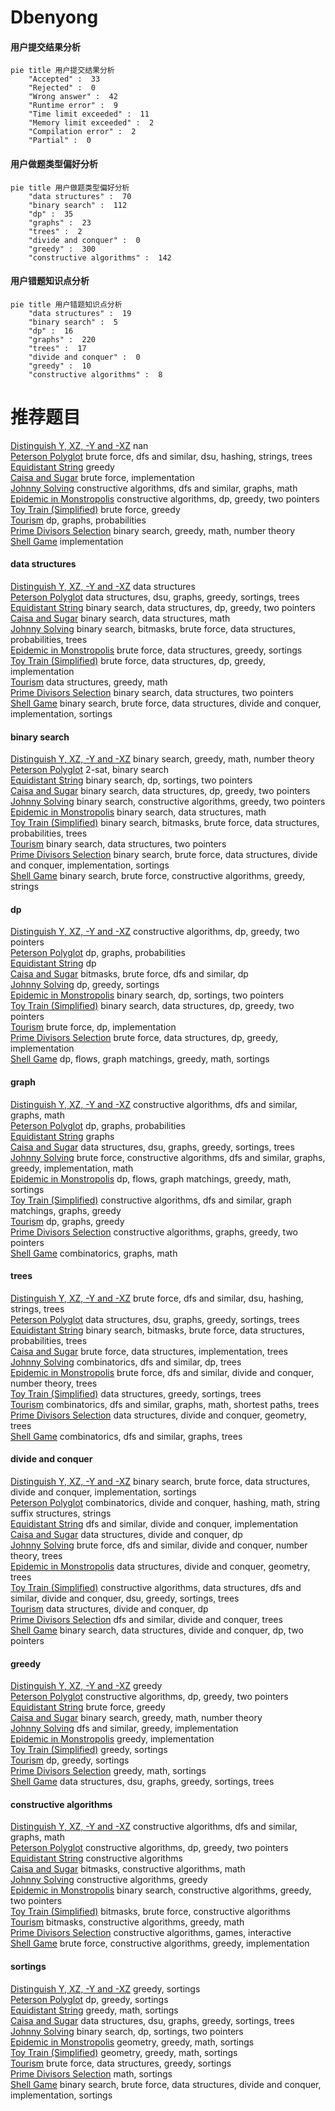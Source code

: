 # Dbenyong
<!-- tabs:start -->
#### **用户提交结果分析**

```mermaid
pie title 用户提交结果分析
    "Accepted" :  33
    "Rejected" :  0
    "Wrong answer" :  42
    "Runtime error" :  9
    "Time limit exceeded" :  11
    "Memory limit exceeded" :  2
    "Compilation error" :  2
    "Partial" :  0
```
#### **用户做题类型偏好分析**

```mermaid
pie title 用户做题类型偏好分析
    "data structures" :  70
    "binary search" :  112
    "dp" :  35
    "graphs" :  23
    "trees" :  2
    "divide and conquer" :  0
    "greedy" :  300
    "constructive algorithms" :  142
```
#### **用户错题知识点分析**

```mermaid
pie title 用户错题知识点分析
    "data structures" :  19
    "binary search" :  5
    "dp" :  16
    "graphs" :  220
    "trees" :  17
    "divide and conquer" :  0
    "greedy" :  10
    "constructive algorithms" :  8
```
<!-- tabs:end -->
# 推荐题目
[Distinguish Y, XZ, -Y and -XZ](http://codeforces.com/problemset/problem/1357/A7)		nan		  
[Peterson Polyglot](http://codeforces.com/problemset/problem/778/C)		brute force,
                        dfs and similar,
                        dsu,
                        hashing,
                        strings,
                        trees		  
[Equidistant String](http://codeforces.com/problemset/problem/545/B)		greedy		  
[Caisa and Sugar](http://codeforces.com/problemset/problem/463/A)		brute force,
                        implementation		  
[Johnny Solving](http://codeforces.com/problemset/problem/1103/C)		constructive algorithms,
                        dfs and similar,
                        graphs,
                        math		  
[Epidemic in Monstropolis](http://codeforces.com/problemset/problem/733/C)		constructive algorithms,
                        dp,
                        greedy,
                        two pointers		  
[Toy Train (Simplified)](http://codeforces.com/problemset/problem/1129/A1)		brute force,
                        greedy		  
[Tourism](https://codeforces.com/contest/1314/problem/D)		dp,
                        graphs,
                        probabilities		  
[Prime Divisors Selection](http://codeforces.com/problemset/problem/1468/L)		binary search,
                        greedy,
                        math,
                        number theory		  
[Shell Game](http://codeforces.com/problemset/problem/35/A)		implementation		  
<!-- tabs:start -->
#### **data structures**
[Distinguish Y, XZ, -Y and -XZ](http://codeforces.com/problemset/problem/575/I)		data structures		  
[Peterson Polyglot](http://codeforces.com/problemset/problem/1408/E)		data structures,
                        dsu,
                        graphs,
                        greedy,
                        sortings,
                        trees		  
[Equidistant String](http://codeforces.com/problemset/problem/1492/C)		binary search,
                        data structures,
                        dp,
                        greedy,
                        two pointers		  
[Caisa and Sugar](http://codeforces.com/problemset/problem/1490/G)		binary search,
                        data structures,
                        math		  
[Johnny Solving](http://codeforces.com/problemset/problem/1479/D)		binary search,
                        bitmasks,
                        brute force,
                        data structures,
                        probabilities,
                        trees		  
[Epidemic in Monstropolis](http://codeforces.com/problemset/problem/1497/A)		brute force,
                        data structures,
                        greedy,
                        sortings		  
[Toy Train (Simplified)](http://codeforces.com/problemset/problem/1491/C)		brute force,
                        data structures,
                        dp,
                        greedy,
                        implementation		  
[Tourism](http://codeforces.com/problemset/problem/1492/B)		data structures,
                        greedy,
                        math		  
[Prime Divisors Selection](http://codeforces.com/problemset/problem/1436/E)		binary search,
                        data structures,
                        two pointers		  
[Shell Game](http://codeforces.com/problemset/problem/1461/D)		binary search,
                        brute force,
                        data structures,
                        divide and conquer,
                        implementation,
                        sortings		  
#### **binary search**
[Distinguish Y, XZ, -Y and -XZ](http://codeforces.com/problemset/problem/1468/L)		binary search,
                        greedy,
                        math,
                        number theory		  
[Peterson Polyglot](http://codeforces.com/problemset/problem/587/D)		2-sat,
                        binary search		  
[Equidistant String](http://codeforces.com/problemset/problem/1409/E)		binary search,
                        dp,
                        sortings,
                        two pointers		  
[Caisa and Sugar](http://codeforces.com/problemset/problem/1492/C)		binary search,
                        data structures,
                        dp,
                        greedy,
                        two pointers		  
[Johnny Solving](http://codeforces.com/problemset/problem/1463/D)		binary search,
                        constructive algorithms,
                        greedy,
                        two pointers		  
[Epidemic in Monstropolis](http://codeforces.com/problemset/problem/1490/G)		binary search,
                        data structures,
                        math		  
[Toy Train (Simplified)](http://codeforces.com/problemset/problem/1479/D)		binary search,
                        bitmasks,
                        brute force,
                        data structures,
                        probabilities,
                        trees		  
[Tourism](http://codeforces.com/problemset/problem/1436/E)		binary search,
                        data structures,
                        two pointers		  
[Prime Divisors Selection](http://codeforces.com/problemset/problem/1461/D)		binary search,
                        brute force,
                        data structures,
                        divide and conquer,
                        implementation,
                        sortings		  
[Shell Game](http://codeforces.com/problemset/problem/1493/C)		binary search,
                        brute force,
                        constructive algorithms,
                        greedy,
                        strings		  
#### **dp**
[Distinguish Y, XZ, -Y and -XZ](http://codeforces.com/problemset/problem/733/C)		constructive algorithms,
                        dp,
                        greedy,
                        two pointers		  
[Peterson Polyglot](https://codeforces.com/contest/1314/problem/D)		dp,
                        graphs,
                        probabilities		  
[Equidistant String](http://codeforces.com/problemset/problem/106/C)		dp		  
[Caisa and Sugar](http://codeforces.com/problemset/problem/165/E)		bitmasks,
                        brute force,
                        dfs and similar,
                        dp		  
[Johnny Solving](http://codeforces.com/problemset/problem/1398/D)		dp,
                        greedy,
                        sortings		  
[Epidemic in Monstropolis](http://codeforces.com/problemset/problem/1409/E)		binary search,
                        dp,
                        sortings,
                        two pointers		  
[Toy Train (Simplified)](http://codeforces.com/problemset/problem/1492/C)		binary search,
                        data structures,
                        dp,
                        greedy,
                        two pointers		  
[Tourism](https://codeforces.com/contest/1457/problem/C)		brute force,
                        dp,
                        implementation		  
[Prime Divisors Selection](http://codeforces.com/problemset/problem/1491/C)		brute force,
                        data structures,
                        dp,
                        greedy,
                        implementation		  
[Shell Game](http://codeforces.com/problemset/problem/1437/C)		dp,
                        flows,
                        graph matchings,
                        greedy,
                        math,
                        sortings		  
#### **graph**
[Distinguish Y, XZ, -Y and -XZ](http://codeforces.com/problemset/problem/1103/C)		constructive algorithms,
                        dfs and similar,
                        graphs,
                        math		  
[Peterson Polyglot](https://codeforces.com/contest/1314/problem/D)		dp,
                        graphs,
                        probabilities		  
[Equidistant String](http://codeforces.com/problemset/problem/1037/E)		graphs		  
[Caisa and Sugar](http://codeforces.com/problemset/problem/1408/E)		data structures,
                        dsu,
                        graphs,
                        greedy,
                        sortings,
                        trees		  
[Johnny Solving](http://codeforces.com/problemset/problem/1487/C)		brute force,
                        constructive algorithms,
                        dfs and similar,
                        graphs,
                        greedy,
                        implementation,
                        math		  
[Epidemic in Monstropolis](http://codeforces.com/problemset/problem/1437/C)		dp,
                        flows,
                        graph matchings,
                        greedy,
                        math,
                        sortings		  
[Toy Train (Simplified)](http://codeforces.com/problemset/problem/1470/D)		constructive algorithms,
                        dfs and similar,
                        graph matchings,
                        graphs,
                        greedy		  
[Tourism](http://codeforces.com/problemset/problem/1476/C)		dp,
                        graphs,
                        greedy		  
[Prime Divisors Selection](http://codeforces.com/problemset/problem/1304/D)		constructive algorithms,
                        graphs,
                        greedy,
                        two pointers		  
[Shell Game](http://codeforces.com/problemset/problem/1475/C)		combinatorics,
                        graphs,
                        math		  
#### **trees**
[Distinguish Y, XZ, -Y and -XZ](http://codeforces.com/problemset/problem/778/C)		brute force,
                        dfs and similar,
                        dsu,
                        hashing,
                        strings,
                        trees		  
[Peterson Polyglot](http://codeforces.com/problemset/problem/1408/E)		data structures,
                        dsu,
                        graphs,
                        greedy,
                        sortings,
                        trees		  
[Equidistant String](http://codeforces.com/problemset/problem/1479/D)		binary search,
                        bitmasks,
                        brute force,
                        data structures,
                        probabilities,
                        trees		  
[Caisa and Sugar](http://codeforces.com/problemset/problem/1511/C)		brute force,
                        data structures,
                        implementation,
                        trees		  
[Johnny Solving](http://codeforces.com/problemset/problem/1499/F)		combinatorics,
                        dfs and similar,
                        dp,
                        trees		  
[Epidemic in Monstropolis](http://codeforces.com/problemset/problem/1491/E)		brute force,
                        dfs and similar,
                        divide and conquer,
                        number theory,
                        trees		  
[Toy Train (Simplified)](http://codeforces.com/problemset/problem/1466/D)		data structures,
                        greedy,
                        sortings,
                        trees		  
[Tourism](http://codeforces.com/problemset/problem/1495/D)		combinatorics,
                        dfs and similar,
                        graphs,
                        math,
                        shortest paths,
                        trees		  
[Prime Divisors Selection](http://codeforces.com/problemset/problem/1303/G)		data structures,
                        divide and conquer,
                        geometry,
                        trees		  
[Shell Game](http://codeforces.com/problemset/problem/1454/E)		combinatorics,
                        dfs and similar,
                        graphs,
                        trees		  
#### **divide and conquer**
[Distinguish Y, XZ, -Y and -XZ](http://codeforces.com/problemset/problem/1461/D)		binary search,
                        brute force,
                        data structures,
                        divide and conquer,
                        implementation,
                        sortings		  
[Peterson Polyglot](http://codeforces.com/problemset/problem/1466/G)		combinatorics,
                        divide and conquer,
                        hashing,
                        math,
                        string suffix structures,
                        strings		  
[Equidistant String](http://codeforces.com/problemset/problem/1490/D)		dfs and similar,
                        divide and conquer,
                        implementation		  
[Caisa and Sugar](https://codeforces.com/contest/1483/problem/C)		data structures,
                        divide and conquer,
                        dp		  
[Johnny Solving](http://codeforces.com/problemset/problem/1491/E)		brute force,
                        dfs and similar,
                        divide and conquer,
                        number theory,
                        trees		  
[Epidemic in Monstropolis](http://codeforces.com/problemset/problem/1303/G)		data structures,
                        divide and conquer,
                        geometry,
                        trees		  
[Toy Train (Simplified)](http://codeforces.com/problemset/problem/1494/D)		constructive algorithms,
                        data structures,
                        dfs and similar,
                        divide and conquer,
                        dsu,
                        greedy,
                        sortings,
                        trees		  
[Tourism](http://codeforces.com/problemset/problem/1482/E)		data structures,
                        divide and conquer,
                        dp		  
[Prime Divisors Selection](http://codeforces.com/problemset/problem/566/C)		dfs and similar,
                        divide and conquer,
                        trees		  
[Shell Game](http://codeforces.com/problemset/problem/1428/F)		binary search,
                        data structures,
                        divide and conquer,
                        dp,
                        two pointers		  
#### **greedy**
[Distinguish Y, XZ, -Y and -XZ](http://codeforces.com/problemset/problem/545/B)		greedy		  
[Peterson Polyglot](http://codeforces.com/problemset/problem/733/C)		constructive algorithms,
                        dp,
                        greedy,
                        two pointers		  
[Equidistant String](http://codeforces.com/problemset/problem/1129/A1)		brute force,
                        greedy		  
[Caisa and Sugar](http://codeforces.com/problemset/problem/1468/L)		binary search,
                        greedy,
                        math,
                        number theory		  
[Johnny Solving](http://codeforces.com/problemset/problem/1303/C)		dfs and similar,
                        greedy,
                        implementation		  
[Epidemic in Monstropolis](http://codeforces.com/problemset/problem/1341/B)		greedy,
                        implementation		  
[Toy Train (Simplified)](http://codeforces.com/problemset/problem/1296/D)		greedy,
                        sortings		  
[Tourism](http://codeforces.com/problemset/problem/1398/D)		dp,
                        greedy,
                        sortings		  
[Prime Divisors Selection](http://codeforces.com/problemset/problem/1417/B)		greedy,
                        math,
                        sortings		  
[Shell Game](http://codeforces.com/problemset/problem/1408/E)		data structures,
                        dsu,
                        graphs,
                        greedy,
                        sortings,
                        trees		  
#### **constructive algorithms**
[Distinguish Y, XZ, -Y and -XZ](http://codeforces.com/problemset/problem/1103/C)		constructive algorithms,
                        dfs and similar,
                        graphs,
                        math		  
[Peterson Polyglot](http://codeforces.com/problemset/problem/733/C)		constructive algorithms,
                        dp,
                        greedy,
                        two pointers		  
[Equidistant String](http://codeforces.com/problemset/problem/778/D)		constructive algorithms		  
[Caisa and Sugar](http://codeforces.com/problemset/problem/1270/C)		bitmasks,
                        constructive algorithms,
                        math		  
[Johnny Solving](http://codeforces.com/problemset/problem/1493/A)		constructive algorithms,
                        greedy		  
[Epidemic in Monstropolis](http://codeforces.com/problemset/problem/1463/D)		binary search,
                        constructive algorithms,
                        greedy,
                        two pointers		  
[Toy Train (Simplified)](https://codeforces.com/contest/1456/problem/B)		bitmasks,
                        brute force,
                        constructive algorithms		  
[Tourism](http://codeforces.com/problemset/problem/1492/D)		bitmasks,
                        constructive algorithms,
                        greedy,
                        math		  
[Prime Divisors Selection](https://codeforces.com/contest/1504/problem/D)		constructive algorithms,
                        games,
                        interactive		  
[Shell Game](https://codeforces.com/contest/1483/problem/A)		brute force,
                        constructive algorithms,
                        greedy,
                        implementation		  
#### **sortings**
[Distinguish Y, XZ, -Y and -XZ](http://codeforces.com/problemset/problem/1296/D)		greedy,
                        sortings		  
[Peterson Polyglot](http://codeforces.com/problemset/problem/1398/D)		dp,
                        greedy,
                        sortings		  
[Equidistant String](http://codeforces.com/problemset/problem/1417/B)		greedy,
                        math,
                        sortings		  
[Caisa and Sugar](http://codeforces.com/problemset/problem/1408/E)		data structures,
                        dsu,
                        graphs,
                        greedy,
                        sortings,
                        trees		  
[Johnny Solving](http://codeforces.com/problemset/problem/1409/E)		binary search,
                        dp,
                        sortings,
                        two pointers		  
[Epidemic in Monstropolis](https://codeforces.com/contest/1496/problem/C)		geometry,
                        greedy,
                        math,
                        sortings		  
[Toy Train (Simplified)](http://codeforces.com/problemset/problem/1495/A)		geometry,
                        greedy,
                        math,
                        sortings		  
[Tourism](http://codeforces.com/problemset/problem/1497/A)		brute force,
                        data structures,
                        greedy,
                        sortings		  
[Prime Divisors Selection](http://codeforces.com/problemset/problem/1427/A)		math,
                        sortings		  
[Shell Game](http://codeforces.com/problemset/problem/1461/D)		binary search,
                        brute force,
                        data structures,
                        divide and conquer,
                        implementation,
                        sortings		  
<!-- tabs:end -->
